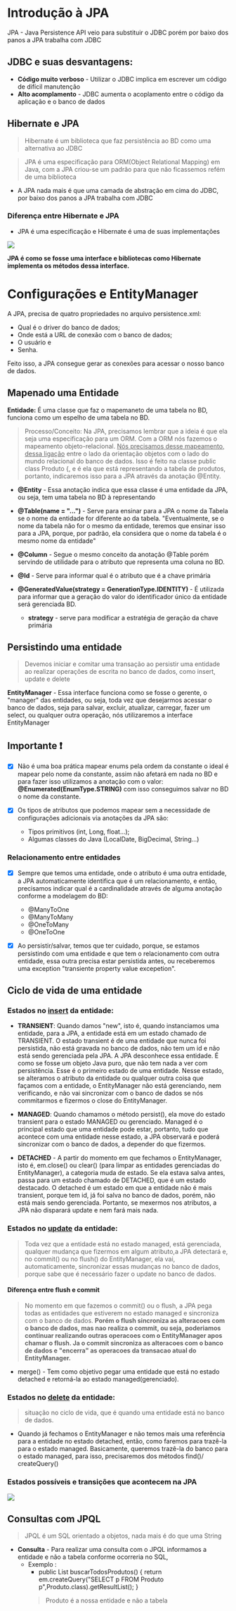 # Introdução à JPA

JPA - Java Persistence API veio para substituir o JDBC porém por baixo dos panos a JPA trabalha com JDBC

## JDBC e suas desvantagens:

- **Código muito verboso** - Utilizar o JDBC implica em escrever um código de difícil manutenção
- **Alto acomplamento** - JDBC aumenta o acoplamento entre o código da aplicação e o banco de dados

## Hibernate e JPA

> Hibernate é um biblioteca que faz persistência ao BD como uma alternativa ao JDBC

> JPA é uma especificação para ORM(Object Relational Mapping) em Java, com a JPA criou-se um padrão para que não
> ficassemos refém de uma biblioteca

- A JPA nada mais é que uma camada de abstração em cima do JDBC, por baixo dos panos a JPA trabalha com JDBC

### Diferença entre Hibernate e JPA

- JPA é uma especificação e Hibernate é uma de suas implementações

<image src="loja/image-jpa-implementacoes.png"></image>

**JPA é como se fosse uma interface e bibliotecas como Hibernate implementa os métodos dessa interface.**

# Configurações e EntityManager

A JPA, precisa de quatro propriedades no arquivo persistence.xml:

- Qual é o driver do banco de dados;
- Onde está a URL de conexão com o banco de dados;
- O usuário e
- Senha.

Feito isso, a JPA consegue gerar as conexões para acessar o nosso banco de dados.

## Mapenado uma Entidade

**Entidade:** É uma classe que faz o mapemaneto de uma tabela no BD, funciona como um espelho de uma tabela no BD.

> Processo/Conceito: Na JPA, precisamos lembrar que a ideia é que ela seja uma especificação para um ORM. Com a ORM nós
> fazemos o mapeamento objeto-relacional. <u>Nós precisamos desse mapeamento, dessa ligação</u> entre o lado da
> orientação
> objetos com o lado do mundo relacional do banco de dados. Isso é feito na classe public class Produto {, e é ela que
> está representando a tabela de produtos, portanto, indicaremos isso para a JPA através da anotação @Entity.

- **@Entity** - Essa anotação indica que essa classe é uma entidade da JPA, ou seja, tem uma tabela no BD à
  representando


- **@Table(name = "...")** - Serve para ensinar para a JPA o nome da Tabela se o nome da entidade for diferente ao da
  tabela. "Eventualmente, se o nome da tabela não for o mesmo da entidade, teremos que ensinar isso para a JPA, porque,
  por padrão, ela considera que o nome da tabela é o mesmo nome da entidade"


- **@Column** - Segue o mesmo conceito da anotação @Table porém servindo de utilidade para o atributo que representa uma
  coluna no BD.


- **@Id** - Serve para informar qual é o atributo que é a chave primária


- **@GeneratedValue(strategy = GenerationType.IDENTITY)** - É utilizada para informar que a geração do valor do
  identificador único da entidade será gerenciada BD.
    - **strategy** - serve para modificar a estratégia de geração da chave primária

## Persistindo uma entidade

> Devemos iniciar e comitar uma transação ao persistir uma entidade ao realizar operações de escrita no banco de dados,
> como insert, update e delete


**EntityManager** - Essa interface funciona como se fosse o gerente, o "manager" das entidades, ou seja, toda vez que
desejarmos acessar o banco de dados, seja para salvar, excluir, atualizar, carregar, fazer um select, ou qualquer outra
operação, nós utilizaremos a interface EntityManager

<h2>Importante ❗</h2>

-[x] Não é uma boa prática mapear enums pela ordem da constante o ideal é mapear pelo nome da constante, assim não
 afetará em nada no BD e para fazer isso utilizamos a anotação com o valor: **@Enumerated(EnumType.STRING)** com isso
 conseguimos salvar no BD o nome da constante.


-[x] Os tipos de atributos que podemos mapear sem a necessidade de configurações adicionais via anotações da JPA são:
    * Tipos primitivos (int, Long, float...);
    * Algumas classes do Java (LocalDate, BigDecimal, String...)

### Relacionamento entre entidades

-[x] Sempre que temos uma entidade, onde o atributo é uma outra entidade, a JPA automaticamente identifica que é um
 relacionamento, e então, precisamos indicar qual é a cardinalidade através de alguma anotação conforme a modelagem do
 BD:
    * @ManyToOne
    * @ManyToMany
    * @OneToMany
    * @OneToOne


-[x] Ao persistir/salvar, temos que ter cuidado, porque, se estamos persistindo com uma entidade e que tem o
 relacionamento com outra entidade, essa outra precisa estar persistida antes, ou receberemos uma
 exception "transiente property value excepetion".

## Ciclo de vida de uma entidade

### Estados no <u>insert</u> da entidade:

- **TRANSIENT**: Quando damos "new", isto é, quando instanciamos uma entidade,
  para a JPA, a entidade está em um estado chamado de TRANSIENT. O estado transient é de uma entidade que nunca foi
  persistida, não está gravada no banco de dados, não tem um id e não está sendo gerenciada pela JPA. A JPA desconhece
  essa entidade. É como se fosse um objeto Java puro, que não tem nada a ver com persistência. Esse é o primeiro estado
  de uma entidade. Nesse estado, se alteramos o atributo da entidade ou qualquer outra coisa que façamos com a entidade,
  o EntityManager não está gerenciando, nem verificando, e não vai sincronizar com o banco de dados se nós commitarmos e
  fizermos o close do EntityManager.


- **MANAGED**: Quando chamamos o método persist(), ela move do estado transient para o estado MANAGED ou gerenciado.
  Managed é o principal estado que uma entidade pode estar, portanto, tudo que acontece com uma entidade nesse estado, a
  JPA observará e poderá sincronizar com o banco de dados, a depender do que fizermos.


- **DETACHED** - A partir do momento em que fechamos o EntityManager, isto é, em.close() ou clear() (para limpar as
  entidades gerenciadas do EntityManager), a categoria muda de estado. Se ela estava salva antes, passa para um estado
  chamado de DETACHED, que é um estado destacado. O detached é um estado em que a entidade não é mais transient, porque
  tem id, já foi salva no banco de dados, porém, não está mais sendo gerenciada. Portanto, se mexermos nos atributos, a
  JPA não disparará update e nem fará mais nada.

### Estados no <u>update</u> da entidade:

> Toda vez que a entidade está no estado managed, está gerenciada, qualquer mudança que fizermos em algum atributo,a JPA
> detectará e, no commit() ou no flush() do EntityManager, ela vai, automaticamente, sincronizar essas mudanças no banco
> de dados, porque sabe que é necessário fazer o update no banco de dados.

#### Diferença entre flush e commit

> No momento em que fazemos o commit() ou o flush, a JPA pega todas as entidades que estiverem no estado managed e
> sincroniza com o banco de dados.
> **Porém o flush sincroniza as alteracoes com o banco de dados, mas nao realiza o commit, ou seja, poderiamos continuar
> realizando outras operacoes com o EntityManager apos chamar o flush. Ja o commit sincroniza as alteracoes com o
> banco de dados e "encerra" as operacoes da transacao atual do EntityManager.**

- merge() - Tem como objetivo pegar uma entidade que está no estado detached e retorná-la ao estado managed(gerenciado).

### Estados no <u>delete</u> da entidade:

> situação no ciclo de vida, que é quando uma entidade está no banco de dados.

- Quando já fechamos o EntityManager e não temos mais uma referência para a entidade no estado
  detached, então, como faremos para trazê-la para o estado managed. Basicamente, queremos trazê-la do banco para o
  estado managed, para isso, precisaremos dos métodos find()/ createQuery()

### Estados possíveis e transições que acontecem na JPA

<image src="loja/ciclo-de-vida-entidade.png"></image>

## Consultas com JPQL
> JPQL é um SQL orientado a objetos, nada mais é do que uma String

- **Consulta** - Para realizar uma consulta com o JPQL informamos a entidade e não a tabela conforme ocorreria no SQL,
  - Exemplo : 
    - public List<Produto> buscarTodosProdutos() {
      return em.createQuery("SELECT p FROM Produto p",Produto.class).getResultList();
      }
    > Produto é a nossa entidade e não a tabela